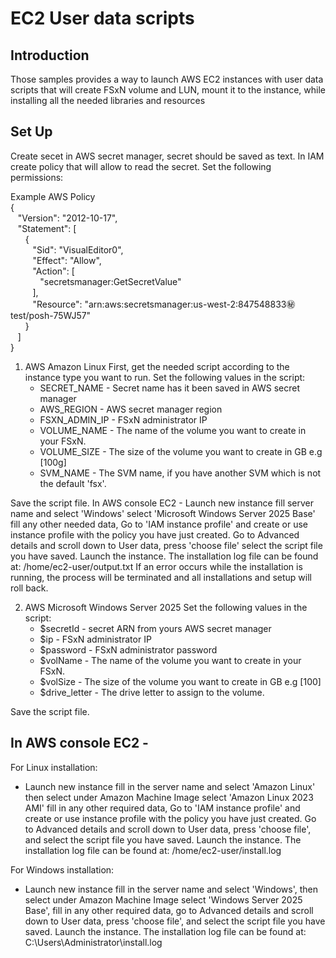 # EC2 User data scripts

## Introduction
Those samples provides a way to launch AWS EC2 instances with user data scripts that will create FSxN volume and LUN, mount it to the instance,
while installing all the needed libraries and resources

## Set Up
Create secet in AWS secret manager, secret should be saved as text.
In IAM create policy that will allow to read the secret.
Set the following permissions:

Example AWS Policy  
{  
&nbsp;&nbsp;&nbsp;"Version": "2012-10-17",  
&nbsp;&nbsp;&nbsp;"Statement": [  
&nbsp;&nbsp;&nbsp;&nbsp;&nbsp;&nbsp;{  
&nbsp;&nbsp;&nbsp;&nbsp;&nbsp;&nbsp;&nbsp;&nbsp;&nbsp;"Sid": "VisualEditor0",  
&nbsp;&nbsp;&nbsp;&nbsp;&nbsp;&nbsp;&nbsp;&nbsp;&nbsp;"Effect": "Allow",  
&nbsp;&nbsp;&nbsp;&nbsp;&nbsp;&nbsp;&nbsp;&nbsp;&nbsp;"Action": [  
&nbsp;&nbsp;&nbsp;&nbsp;&nbsp;&nbsp;&nbsp;&nbsp;&nbsp;&nbsp;&nbsp;&nbsp;"secretsmanager:GetSecretValue"  
&nbsp;&nbsp;&nbsp;&nbsp;&nbsp;&nbsp;&nbsp;&nbsp;&nbsp;],  
&nbsp;&nbsp;&nbsp;&nbsp;&nbsp;&nbsp;&nbsp;&nbsp;&nbsp;"Resource": "arn:aws:secretsmanager:us-west-2:847548833:secret:test/posh-75WJ57"  
&nbsp;&nbsp;&nbsp;&nbsp;&nbsp;&nbsp;}  
&nbsp;&nbsp;&nbsp;]    
}

1. AWS Amazon Linux
  First, get the needed script according to the instance type you want to run.
  Set the following values in the script:
   - SECRET_NAME - Secret name has it been saved in AWS secret manager
   - AWS_REGION - AWS secret manager region
   - FSXN_ADMIN_IP - FSxN administrator IP
   - VOLUME_NAME - The name of the volume you want to create in your FSxN. 
   - VOLUME_SIZE - The size of the volume you want to create in GB e.g [100g]
   - SVM_NAME - The SVM name, if you have another SVM which is not the default 'fsx'.

Save the script file.
In AWS console EC2 - Launch new instance fill server name and select 'Windows' select 'Microsoft Windows Server 2025 Base' fill any other needed data,
Go to 'IAM instance profile' and create or use instance profile with the policy you have just created.
Go to Advanced details and scroll down to User data, press 'choose file' select the script file you have saved.
Launch the instance.
The installation log file can be found at: /home/ec2-user/output.txt 
If an error occurs while the installation is running, the process will be terminated and all installations and setup will roll back.

2. AWS Microsoft Windows Server 2025 
  Set the following values in the script:
   - $secretId - secret ARN from yours AWS secret manager
   - $ip - FSxN administrator IP
   - $password - FSxN administrator password
   - $volName - The name of the volume you want to create in your FSxN. 
   - $volSize - The size of the volume you want to create in GB e.g [100]
   - $drive_letter - The drive letter to assign to the volume.

  Save the script file.

## In AWS console EC2 - 
  
For Linux installation:
  - Launch new instance fill in the server name and select 'Amazon Linux' then select under Amazon Machine Image select 'Amazon Linux 2023 AMI' fill in any other required data, 
    Go to 'IAM instance profile' and create or use instance profile with the policy you have just created.
    Go to Advanced details and scroll down to User data, press 'choose file', and select the script file you have saved.
    Launch the instance.
    The installation log file can be found at: /home/ec2-user/install.log
  
For Windows installation:
  - Launch new instance fill in the server name and select 'Windows', then select under Amazon Machine Image select 'Windows Server 2025 Base', fill in any other required data, 
    go to Advanced details and scroll down to User data, press 'choose file', and select the script file you have saved.
    Launch the instance.
    The installation log file can be found at: C:\Users\Administrator\install.log
